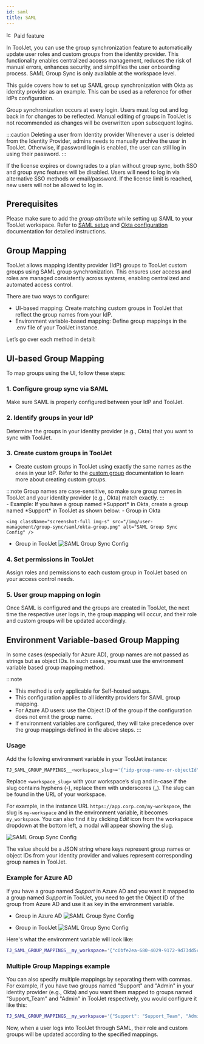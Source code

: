 ```yaml
---
id: saml
title: SAML
---
```


<div className="badge badge--primary heading-badge">   
  <img 
    src="/img/badge-icons/premium.svg" 
    alt="Icon" 
    width="16" 
    height="16" 
  />
 <span>Paid feature</span>
</div>
 
In ToolJet, you can use the group synchronization feature to automatically update user roles and custom groups from the identity provider. This functionality enables centralized access management, reduces the risk of manual errors, enhances security, and simplifies the user onboarding process. SAML Group Sync is only available at the workspace level.

This guide covers how to set up SAML group synchronization with Okta as identity provider as an example. This can be used as a reference for other IdPs configuration.

Group synchronization occurs at every login. Users must log out and log back in for changes to be reflected. Manual editing of groups in ToolJet is not recommended as changes will be overwritten upon subsequent logins.

:::caution Deleting a user from Identity provider
Whenever a user is deleted from the Identity Provider, admins needs to manually archive the user in ToolJet. Otherwise, if password login is enabled, the user can still log in using their password.
:::

If the license expires or downgrades to a plan without group sync, both SSO and group sync features will be disabled. Users will need to log in via alternative SSO methods or email/password. If the license limit is reached, new users will not be allowed to log in.

## Prerequisites

Please make sure to add the *group attribute* while setting up SAML to your ToolJet workspace. Refer to [SAML setup](/docs/user-management/sso/saml/setup) and [Okta configuration](/docs/user-management/sso/saml/okta) documentation for detailed instructions.

## Group Mapping

ToolJet allows mapping identity provider (IdP) groups to ToolJet custom groups using SAML group synchronization. This ensures user access and roles are managed consistently across systems, enabling centralized and automated access control.

There are two ways to configure:
- UI-based mapping: Create matching custom groups in ToolJet that reflect the group names from your IdP.
- Environment variable-based mapping: Define group mappings in the .env file of your ToolJet instance.

Let’s go over each method in detail:

## UI-based Group Mapping

To map groups using the UI, follow these steps:

### 1.	Configure group sync via SAML
Make sure SAML is properly configured between your IdP and ToolJet.
### 2.	Identify groups in your IdP
Determine the groups in your identity provider (e.g., Okta) that you want to sync with ToolJet.
### 3.	Create custom groups in ToolJet
- Create custom groups in ToolJet using exactly the same names as the ones in your IdP. Refer to the [custom group](/docs/user-management/role-based-access/custom-groups/) documentation to learn more about creating custom groups.
<div>
  :::note
  Group names are case-sensitive, so make sure group names in ToolJet and your identity provider (e.g., Okta) match exactly. 
  :::
</div>
- Example: If you have a group named *Support* in Okta, create a group named *Support* in ToolJet as shown below:
  - Group in Okta

    <img className="screenshot-full img-s" src="/img/user-management/group-sync/saml/okta-group.png" alt="SAML Group Sync Config" />

  - Group in ToolJet
    <img className="screenshot-full img-l" src="/img/user-management/group-sync/saml/tooljet-group.png" alt="SAML Group Sync Config" />

### 4.	Set permissions in ToolJet
Assign roles and permissions to each custom group in ToolJet based on your access control needs.

### 5.	User group mapping on login
Once SAML is configured and the groups are created in ToolJet, the next time the respective user logs in, the group mapping will occur, and their role and custom groups will be updated accordingly.

## Environment Variable-based Group Mapping

In some cases (especially for Azure AD), group names are not passed as strings but as object IDs. In such cases, you must use the environment variable based group mapping method.

:::note
- This method is only applicable for Self-hosted setups.
- This configuration applies to all identity providers for SAML group mapping.
- For Azure AD users: use the Object ID of the group if the configuration does not emit the group name.
- If environment variables are configured, they will take precedence over the group mappings defined in the above steps.
:::

### Usage

Add the following environment variable in your ToolJet instance:

```bash title=".env"
TJ_SAML_GROUP_MAPPINGS__<workspace_slug>='{"idp-group-name-or-objectId": "tooljet-group-name"}'
```

Replace `<workspace_slug>` with your workspace’s slug and in-case if the slug contains hyphens (-), replace them with underscores (_). The slug can be found in the URL of your workspace. 

For example, in the instance URL `https://app.corp.com/my-workspace`, the slug is `my-workspace` and in the environment variable, it becomes `my_workspace`. You can also find it by clicking *Edit* icon from the workspace dropdown at the bottom left, a modal will appear showing the slug.

  <img className="screenshot-full img-s" src="/img/user-management/group-sync/saml/workspace-slug.png" alt="SAML Group Sync Config" />

The value should be a JSON string where keys represent group names or object IDs from your identity provider and values represent corresponding group names in ToolJet. 

### Example for Azure AD
If you have a group named *Support* in Azure AD and you want it mapped to a group named *Support* in ToolJet, you need to get the Object ID of the group from Azure AD and use it as key in the environment variable. 

- Group in Azure AD
  <img className="screenshot-full img-l" src="/img/user-management/group-sync/saml/azure-group.png" alt="SAML Group Sync Config" />

- Group in ToolJet
  <img className="screenshot-full img-l" src="/img/user-management/group-sync/saml/tooljet-group.png" alt="SAML Group Sync Config" />

Here's what the environment variable will look like:

```bash title=".env"
TJ_SAML_GROUP_MAPPINGS__my_workspace='{"cObfe2ea-680-4029-9172-9d73dd5c08c7": "Support"}'
```

### Multiple Group Mappings example

You can also specify multiple mappings by separating them with commas. For example, if you have two groups named "Support" and "Admin" in your identity provider (e.g., Okta) and you want them mapped to groups named "Support_Team" and "Admin" in ToolJet respectively, you would configure it like this:

```bash title=".env"
TJ_SAML_GROUP_MAPPINGS__my_workspace='{"Support": "Support_Team", "Admin": "Admin"}'
```

Now, when a user logs into ToolJet through SAML, their role and custom groups will be updated according to the specified mappings.